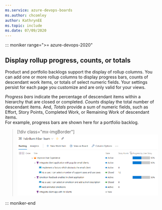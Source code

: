 ```yaml
---
ms.service: azure-devops-boards
ms.author: chcomley
author: KathrynEE
ms.topic: include
ms.date: 07/09/2020
---
```



::: moniker range=">= azure-devops-2020"  

## Display rollup progress, counts, or totals 

Product and portfolio backlogs support the display of rollup columns. You can add one or more rollup columns to display progress bars, counts of descendant work items, or totals of select numeric fields. Your settings persist for each page you customize and are only valid for your views.

*Progress bars* indicate the percentage of descendant items within a hierarchy that are closed or completed. *Counts* display the total number of descendant items. And, *Totals* provide a sum of numeric fields, such as Effort, Story Points, Completed Work, or Remaining Work of descendant items.     
For example, progress bars are shown here for a portfolio backlog. 

> [!div class="mx-imgBorder"]  
> ![Example portfolio backlog with progress bars](../backlogs/media/rollup/epic-featurs-progress-user-stories-50-percent.png)

::: moniker-end 